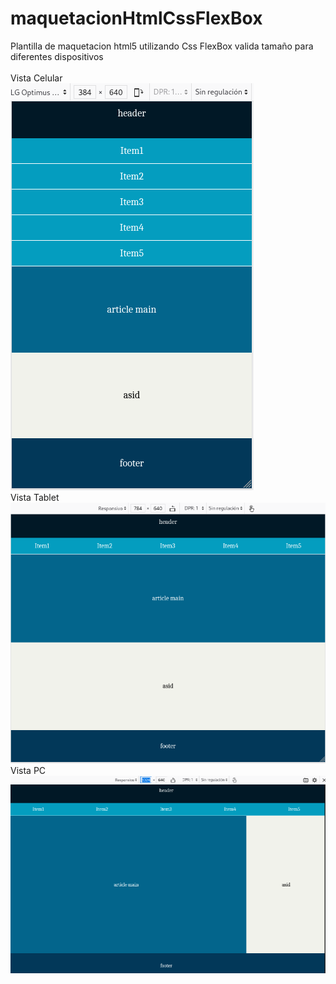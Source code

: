 # maquetacionHtmlCssFlexBox

Plantilla de maquetacion html5 utilizando Css FlexBox valida tamaño para diferentes dispositivos
<br>
<br>Vista Celular <br>
![Screenshot](viewCelular.png)
<br>Vista Tablet <br>
![Screenshot](viewTablet.png)
<br>Vista PC <br>
![Screenshot](viewPC.png)
